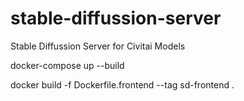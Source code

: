 # stable-diffussion-server
Stable Diffussion Server for Civitai Models



docker-compose up --build


docker build -f Dockerfile.frontend --tag sd-frontend .
